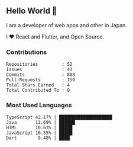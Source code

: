 ## Hello World 👋

I am a developer of web apps and other in Japan.

I ❤️ React and Flutter, and Open Source.

### Contributions

    Repositories         : 52
    Issues               : 43
    Commits              : 808
    Pull-Requests        : 150
    Total Stars Earned   : 4
    Total Contributed To : 0

### Most Used Languages

    TypeScript 42.17% | ████████████████████
    Java       12.69% | ██████
    HTML       10.63% | █████
    JavaScript 10.55% | █████
    Dart        9.48% | ████

